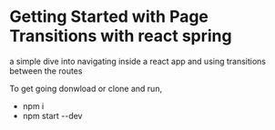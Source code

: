 # Getting Started with Page Transitions with react spring

a simple dive into navigating inside a react app and using transitions between the routes
 
 To get going donwload or clone and run,

 - npm i
 - npm start --dev
